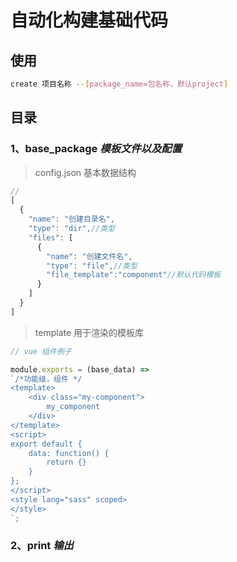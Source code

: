 # 自动化构建基础代码
## 使用
```sh
create 项目名称 --[package_name=包名称，默认project]
```
## 目录
### 1、base_package _模板文件以及配置_
> config.json  基本数据结构
```js
// 
[
  {
    "name": "创建目录名",
    "type": "dir",//类型
    "files": [
      {
        "name": "创建文件名",
        "type": "file",//类型
        "file_template":"component"//默认代码模板
      }
    ]
  }
]
```
> template  用于渲染的模板库
```js
// vue 组件例子

module.exports = (base_data) =>
`/*功能级，组件 */
<template>
    <div class="my-component">
        my_component
    </div>
</template>
<script>
export default {
    data: function() {
        return {}
    }
};
</script>
<style lang="sass" scoped>
</style>
`;
```
### 2、print _输出_